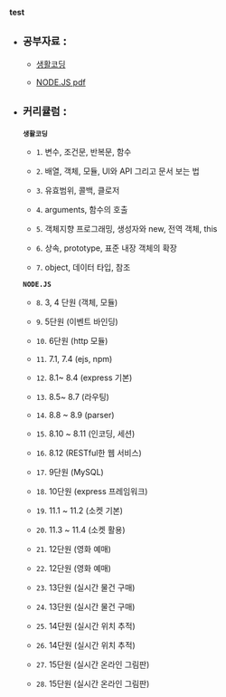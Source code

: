 
__test__

* ## __`공부자료`__ :

  * [생활코딩](https://opentutorials.org/course/743)

  * [NODE.JS pdf](https://github.com/WepProglam/study/blob/master/node.js/pdf/NodeJS.pdf)

* ## __`커리큘럼`__ :

    __`생활코딩`__

     - `1`. 변수, 조건문, 반복문, 함수

     - `2`. 배열, 객체, 모듈, UI와 API 그리고 문서 보는 법

     - `3`. 유효범위, 콜백, 클로저

     - `4`. arguments, 함수의 호출

     - `5`. 객체지향 프로그래밍, 생성자와 new, 전역 객체, this

     - `6`. 상속, prototype, 표준 내장 객체의 확장

     - `7`. object, 데이터 타입, 참조

     __`NODE.JS`__

     - `8`. 3, 4 단원 (객체, 모듈)

     - `9`. 5단원 (이벤트 바인딩)

     - `10`. 6단원 (http 모듈)

     - `11`. 7.1, 7.4 (ejs, npm)

     - `12`. 8.1~ 8.4 (express 기본)

     - `13`. 8.5~ 8.7 (라우팅)

     - `14`. 8.8 ~ 8.9 (parser)

     - `15`. 8.10 ~ 8.11 (인코딩, 세션)

     - `16`. 8.12 (RESTful한 웹 서비스)

     - `17`. 9단원 (MySQL)

     - `18`. 10단원 (express 프레임워크)

     - `19`. 11.1 ~ 11.2 (소켓 기본)

     - `20`. 11.3 ~ 11.4 (소켓 활용)

     - `21`. 12단원 (영화 예매)

     - `22`. 12단원 (영화 예매)

     - `23`. 13단원 (실시간 물건 구매)

     - `24`. 13단원 (실시간 물건 구매)

     - `25`. 14단원 (실시간 위치 추적)

     - `26`. 14단원 (실시간 위치 추적)

     - `27`. 15단원 (실시간 온라인 그림판)

     - `28`. 15단원 (실시간 온라인 그림판)
